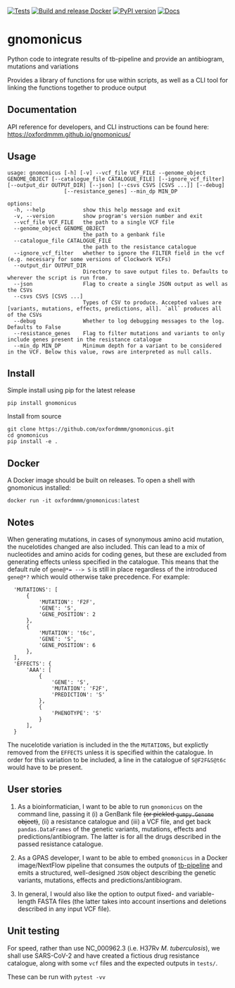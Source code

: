 [![Tests](https://github.com/oxfordmmm/gnomonicus/actions/workflows/tests.yaml/badge.svg)](https://github.com/oxfordmmm/gnomonicus/actions/workflows/tests.yaml) 
[![Build and release Docker](https://github.com/oxfordmmm/gnomonicus/actions/workflows/build.yaml/badge.svg)](https://github.com/oxfordmmm/gnomonicus/actions/workflows/build.yaml) 
[![PyPI version](https://badge.fury.io/py/gnomonicus.svg)](https://badge.fury.io/py/gnomonicus)
[![Docs](https://github.com/oxfordmmm/gnomonicus/actions/workflows/docs.yaml/badge.svg)](https://oxfordmmm.github.io/gnomonicus/)

# gnomonicus
Python code to integrate results of tb-pipeline and provide an antibiogram, mutations and variations

Provides a library of functions for use within scripts, as well as a CLI tool for linking the functions together to produce output

## Documentation
API reference for developers, and CLI instructions can be found here: https://oxfordmmm.github.io/gnomonicus/ 
## Usage
```
usage: gnomonicus [-h] [-v] --vcf_file VCF_FILE --genome_object GENOME_OBJECT [--catalogue_file CATALOGUE_FILE] [--ignore_vcf_filter] [--output_dir OUTPUT_DIR] [--json] [--csvs CSVS [CSVS ...]] [--debug]
                  [--resistance_genes] --min_dp MIN_DP

options:
  -h, --help            show this help message and exit
  -v, --version         show program's version number and exit
  --vcf_file VCF_FILE   the path to a single VCF file
  --genome_object GENOME_OBJECT
                        the path to a genbank file
  --catalogue_file CATALOGUE_FILE
                        the path to the resistance catalogue
  --ignore_vcf_filter   whether to ignore the FILTER field in the vcf (e.g. necessary for some versions of Clockwork VCFs)
  --output_dir OUTPUT_DIR
                        Directory to save output files to. Defaults to wherever the script is run from.
  --json                Flag to create a single JSON output as well as the CSVs
  --csvs CSVS [CSVS ...]
                        Types of CSV to produce. Accepted values are [variants, mutations, effects, predictions, all]. `all` produces all of the CSVs
  --debug               Whether to log debugging messages to the log. Defaults to False
  --resistance_genes    Flag to filter mutations and variants to only include genes present in the resistance catalogue
  --min_dp MIN_DP       Minimum depth for a variant to be considered in the VCF. Below this value, rows are interpreted as null calls.
```

## Install
Simple install using pip for the latest release
```
pip install gnomonicus
```

Install from source
```
git clone https://github.com/oxfordmmm/gnomonicus.git
cd gnomonicus
pip install -e .
```

## Docker
A Docker image should be built on releases. To open a shell with gnomonicus installed:
```
docker run -it oxfordmmm/gnomonicus:latest
```

## Notes
When generating mutations, in cases of synonymous amino acid mutation, the nucelotides changed are also included. This can lead to a mix of nucleotides and amino acids for coding genes, but these are excluded from generating effects unless specified in the catalogue. This means that the default rule of `gene@*= --> S` is still in place regardless of the introduced `gene@*?` which would otherwise take precedence. For example:
```
  'MUTATIONS': [
      {
          'MUTATION': 'F2F',
          'GENE': 'S',
          'GENE_POSITION': 2
      },
      {
          'MUTATION': 't6c',
          'GENE': 'S',
          'GENE_POSITION': 6
      },
  ],
  'EFFECTS': {
      'AAA': [
          {
              'GENE': 'S',
              'MUTATION': 'F2F',
              'PREDICTION': 'S'
          },
          {
              'PHENOTYPE': 'S'
          }
      ],
  }
```
The nucelotide variation is included in the the `MUTATIONS`, but explictly removed from the `EFFECTS` unless it is specified within the catalogue.
In order for this variation to be included, a line in the catalogue of `S@F2F&S@t6c` would have to be present.

## User stories

1. As a bioinformatician, I want to be able to run `gnomonicus` on the command line, passing it (i) a GenBank file ~~(or pickled `gumpy.Genome` object)~~, (ii) a resistance catalogue and (iii) a VCF file, and get back `pandas.DataFrames` of the genetic variants, mutations, effects and predictions/antibiogram. The latter is for all the drugs described in the passed resistance catalogue.

2. As a GPAS developer, I want to be able to embed `gnomonicus` in a Docker image/NextFlow pipeline that consumes the outputs of [tb-pipeline](https://github.com/Pathogen-Genomics-Cymru/tb-pipeline) and emits a structured, well-designed `JSON` object describing the genetic variants, mutations, effects and predictions/antibiogram.

3. In general, I would also like the option to output fixed- and variable-length FASTA files (the latter takes into account insertions and deletions described in any input VCF file).

## Unit testing

For speed, rather than use NC_000962.3 (i.e. H37Rv *M. tuberculosis*), we shall use SARS-CoV-2 and have created a fictious drug resistance catalogue, along with some `vcf` files and the expected outputs in `tests/`.

These can be run with `pytest -vv`